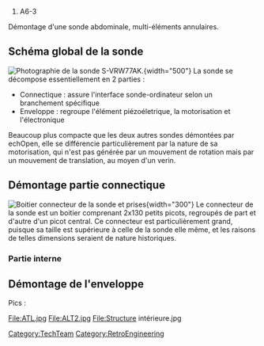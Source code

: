 1.  A6-3

Démontage d'une sonde abdominale, multi-éléments annulaires.

Schéma global de la sonde
-------------------------

![Photographie de la sonde
S-VRW77AK.](schema.png "fig:Photographie de la sonde S-VRW77AK."){width="500"}
La sonde se décompose essentiellement en 2 parties :

-   Connectique : assure l'interface sonde-ordinateur selon un
    branchement spécifique
-   Enveloppe : regroupe l'élément piézoéletrique, la motorisation et
    l'électronique

Beaucoup plus compacte que les deux autres sondes démontées par echOpen,
elle se différencie particulièrement par la nature de sa motorisation,
qui n'est pas générée par un mouvement de rotation mais par un mouvement
de translation, au moyen d'un verin.

Démontage partie connectique
----------------------------

![Boitier connecteur de la sonde et
prises](connecteur_A6-3.png "fig:Boitier connecteur de la sonde et prises"){width="300"}
Le connecteur de la sonde est un boitier comprenant 2x130 petits picots,
regroupés de part et d'autre d'un picot central. Ce connecteur est
particulièrement grand, puisque sa taille est supérieure à celle de la
sonde elle même, et les raisons de telles dimensions seraient de nature
historiques.

### Partie interne

Démontage de l'enveloppe
------------------------

Pics :

<File:ATL.jpg> <File:ALT2.jpg> <File:Structure> intérieure.jpg

<Category:TechTeam> <Category:RetroEngineering>
